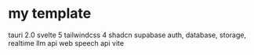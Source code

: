 # my template

tauri 2.0
svelte 5
tailwindcss 4
shadcn
supabase auth, database, storage, realtime
llm api
web speech api
vite

